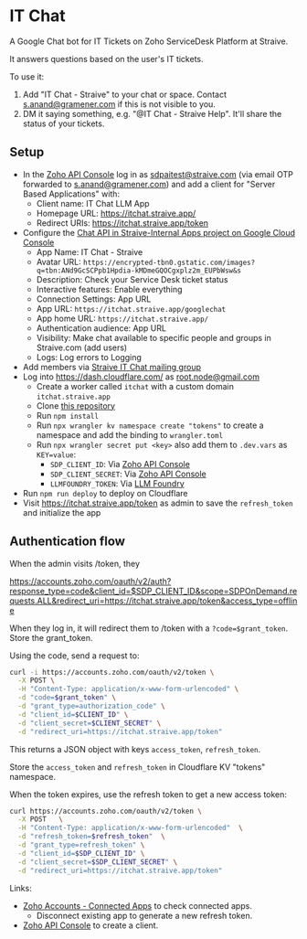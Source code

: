 # IT Chat

A Google Chat bot for IT Tickets on Zoho ServiceDesk Platform at Straive.

It answers questions based on the user's IT tickets.

To use it:

1. Add "IT Chat - Straive" to your chat or space. Contact <s.anand@gramener.com> if this is not visible to you.
2. DM it saying something, e.g. "@IT Chat - Straive Help". It'll share the status of your tickets.

## Setup

- In the [Zoho API Console](https://api-console.zoho.com/add) log in as sdpaitest@straive.com (via email OTP forwarded to s.anand@gramener.com) and add a client for "Server Based Applications" with:
  - Client name: IT Chat LLM App
  - Homepage URL: https://itchat.straive.app/
  - Redirect URIs: https://itchat.straive.app/token
- Configure the [Chat API in Straive-Internal Apps project on Google Cloud Console](https://console.cloud.google.com/apis/api/chat.googleapis.com/hangouts-chat?authuser=2&project=straive-internal-apps)
  - App Name: IT Chat - Straive
  - Avatar URL: `https://encrypted-tbn0.gstatic.com/images?q=tbn:ANd9GcSCPpb1Hpdia-kMDmeGQOCgxplz2m_EUPbWsw&s`
  - Description: Check your Service Desk ticket status
  - Interactive features: Enable everything
  - Connection Settings: App URL
  - App URL: `https://itchat.straive.app/googlechat`
  - App home URL: `https://itchat.straive.app/`
  - Authentication audience: App URL
  - Visibility: Make chat available to specific people and groups in Straive.com (add users)
  - Logs: Log errors to Logging
- Add members via [Straive IT Chat mailing group](https://groups.google.com/u/2/a/gramener.com/g/straive-it-chat/members)
- Log into <https://dash.cloudflare.com/> as <root.node@gmail.com>
  - Create a worker called `itchat` with a custom domain `itchat.straive.app`
  - Clone [this repository](https://github.com/gramener/itchat)
  - Run `npm install`
  - Run `npx wrangler kv namespace create "tokens"` to create a namespace and add the binding to `wrangler.toml`
  - Run `npx wrangler secret put <key>` also add them to `.dev.vars` as `KEY=value`:
    - `SDP_CLIENT_ID`: Via [Zoho API Console](https://api-console.zoho.com/add)
    - `SDP_CLIENT_SECRET`: Via [Zoho API Console](https://api-console.zoho.com/add)
    - `LLMFOUNDRY_TOKEN`: Via [LLM Foundry](https://llmfoundry.straive.com/code)
- Run `npm run deploy` to deploy on Cloudflare
- Visit <https://itchat.straive.app/token> as admin to save the `refresh_token` and initialize the app

## Authentication flow

When the admin visits /token, they

https://accounts.zoho.com/oauth/v2/auth?response_type=code&client_id=$SDP_CLIENT_ID&scope=SDPOnDemand.requests.ALL&redirect_uri=https://itchat.straive.app/token&access_type=offline

When they log in, it will redirect them to /token with a `?code=$grant_token`. Store the grant_token.

Using the code, send a request to:

```bash
curl -i https://accounts.zoho.com/oauth/v2/token \
  -X POST \
  -H "Content-Type: application/x-www-form-urlencoded" \
  -d "code=$grant_token" \
  -d "grant_type=authorization_code" \
  -d "client_id=$CLIENT_ID" \
  -d "client_secret=$CLIENT_SECRET" \
  -d "redirect_uri=https://itchat.straive.app/token"
```

This returns a JSON object with keys `access_token`, `refresh_token`.

Store the `access_token` and `refresh_token` in Cloudflare KV "tokens" namespace.

When the token expires, use the refresh token to get a new access token:

```bash
curl https://accounts.zoho.com/oauth/v2/token \
  -X POST   \
  -H "Content-Type: application/x-www-form-urlencoded"  \
  -d "refresh_token=$refresh_token"  \
  -d "grant_type=refresh_token" \
  -d "client_id=$SDP_CLIENT_ID" \
  -d "client_secret=$SDP_CLIENT_SECRET" \
  -d "redirect_uri=https://itchat.straive.app/token"
```

Links:

- [Zoho Accounts - Connected Apps](https://accounts.zoho.com/home#sessions/userapplogins) to check connected apps.
  - Disconnect existing app to generate a new refresh token.
- [Zoho API Console](https://api-console.zoho.com/add) to create a client.
